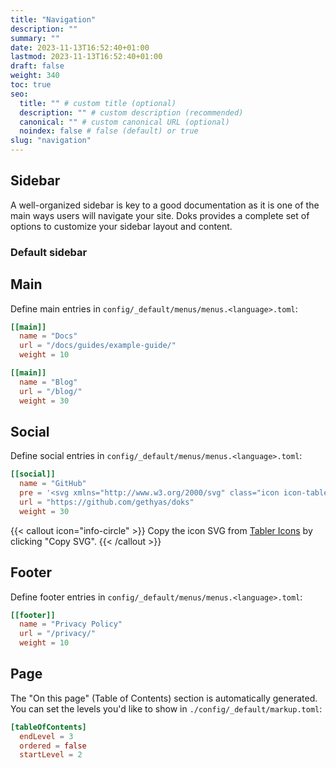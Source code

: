 ```yaml
---
title: "Navigation"
description: ""
summary: ""
date: 2023-11-13T16:52:40+01:00
lastmod: 2023-11-13T16:52:40+01:00
draft: false
weight: 340
toc: true
seo:
  title: "" # custom title (optional)
  description: "" # custom description (recommended)
  canonical: "" # custom canonical URL (optional)
  noindex: false # false (default) or true
slug: "navigation"
---
```




## Sidebar

A well-organized sidebar is key to a good documentation as it is one of the main ways users will navigate your site. Doks provides a complete set of options to customize your sidebar layout and content.

### Default sidebar

## Main

Define main entries in `config/_default/menus/menus.<language>.toml`:

```toml {title="menus.en.toml"}
[[main]]
  name = "Docs"
  url = "/docs/guides/example-guide/"
  weight = 10

[[main]]
  name = "Blog"
  url = "/blog/"
  weight = 30
```

## Social

Define social entries in `config/_default/menus/menus.<language>.toml`:

```toml {title="menus.en.toml"}
[[social]]
  name = "GitHub"
  pre = '<svg xmlns="http://www.w3.org/2000/svg" class="icon icon-tabler icon-tabler-brand-github" width="24" height="24" viewBox="0 0 24 24" stroke-width="2" stroke="currentColor" fill="none" stroke-linecap="round" stroke-linejoin="round"><path stroke="none" d="M0 0h24v24H0z" fill="none"></path><path d="M9 19c-4.3 1.4 -4.3 -2.5 -6 -3m12 5v-3.5c0 -1 .1 -1.4 -.5 -2c2.8 -.3 5.5 -1.4 5.5 -6a4.6 4.6 0 0 0 -1.3 -3.2a4.2 4.2 0 0 0 -.1 -3.2s-1.1 -.3 -3.5 1.3a12.3 12.3 0 0 0 -6.2 0c-2.4 -1.6 -3.5 -1.3 -3.5 -1.3a4.2 4.2 0 0 0 -.1 3.2a4.6 4.6 0 0 0 -1.3 3.2c0 4.6 2.7 5.7 5.5 6c-.6 .6 -.6 1.2 -.5 2v3.5"></path></svg>'
  url = "https://github.com/gethyas/doks"
  weight = 30
```

{{< callout icon="info-circle" >}}
Copy the icon SVG from [Tabler Icons](https://tabler-icons.io/) by clicking "Copy SVG".
{{< /callout >}}

## Footer

Define footer entries in `config/_default/menus/menus.<language>.toml`:

```toml {title="menus.en.toml"}
[[footer]]
  name = "Privacy Policy"
  url = "/privacy/"
  weight = 10
```

## Page

The "On this page" (Table of Contents) section is automatically generated. You can set the levels you'd like to show in `./config/_default/markup.toml`:

```toml {title="markup.toml"}
[tableOfContents]
  endLevel = 3
  ordered = false
  startLevel = 2
```
